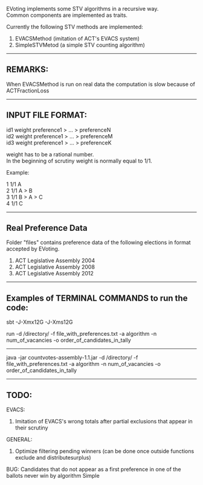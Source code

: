 EVoting implements some STV algorithms in a recursive way.  
Common components are implemented as traits.  


Currently the following STV methods are implemented:  

1) EVACSMethod (imitation of ACT's EVACS system)  
2) SimpleSTVMetod (a simple STV counting algorithm)  

-----------------------------------------------------------------
REMARKS:
-----------------------------------------------------------------

When EVACSMethod is run on real data the computation is slow because of ACTFractionLoss

-----------------------------------------------------------------
INPUT FILE FORMAT:
-----------------------------------------------------------------

id1 weight preference1 > ... > preferenceN  
id2 weight preference1 > ... > preferenceM  
id3 weight preference1 > ... > preferenceK  

weight has to be a rational number.  
In the beginning of scrutiny weight is normally equal to 1/1.  

Example:  

1 1/1 A  
2 1/1 A > B  
3 1/1 B > A > C  
4 1/1 C  


-----------------------------------------------------------------   
Real Preference Data
-----------------------------------------------------------------

Folder "files" contains preference data of the following elections in format accepted by EVoting.

1) ACT Legislative Assembly 2004  
2) ACT Legislative Assembly 2008  
3) ACT Legislative Assembly 2012  

-----------------------------------------------------------------   
Examples of TERMINAL COMMANDS to run the code:  
-----------------------------------------------------------------  

sbt -J-Xmx12G -J-Xms12G  

run -d /directory/ -f file_with_preferences.txt -a algorithm -n num_of_vacancies -o order_of_candidates_in_tally


-----------------------------------------------------------------

java -jar countvotes-assembly-1.1.jar -d /directory/ -f file_with_preferences.txt -a algorithm -n num_of_vacancies -o order_of_candidates_in_tally


-----------------------------------------------------------------
TODO:
-----------------------------------------------------------------

EVACS:
1) Imitation of EVACS's wrong totals after partial exclusions that appear in their scrutiny 


GENERAL:
 
1) Optimize filtering pending winners (can be done once outside functions exclude and distributesurplus)

BUG:
Candidates that do not appear as a first preference in one of the ballots never win by algorithm Simple


